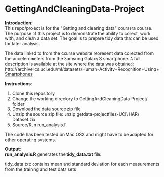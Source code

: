 GettingAndCleaningData-Project
==============================
**Introduction**:  
This repo/project is for the "Getting and cleaning data" coursera course.  The purpose of this project is to demonstrate the ability to collect, work with, and clean a data set. 
The goal is to prepare tidy data that can be used for later analysis.

The data linked to from the course website represent data collected from the accelerometers from the Samsung Galaxy S smartphone. A full description is available at the site where the data was obtained: 
http://archive.ics.uci.edu/ml/datasets/Human+Activity+Recognition+Using+Smartphones 

**Instructions**:  
1.  Clone this repository
2.  Change the working directory to GettingAndCleaningData-Project/ folder
3.  Download the data source zip file
4.  Unzip the source zip file: unzip getdata-projectfiles-UCI\ HAR\ Dataset.zip
5.  Source/Run run_analysis.R
  
The code has been tested on Mac OSX and might have to be adapted for other operating systems.

**Output**:  
__run_analysis.R__ generates the __tidy_data.txt__ file:

tidy_data.txt: contains mean and standard deviation for each measurements from the training and test data sets
